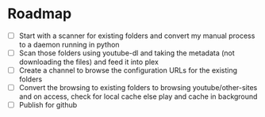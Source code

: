 # Roadmap

* [ ] Start with a scanner for existing folders and convert my manual process to a daemon running in python
* [ ] Scan those folders using youtube-dl and taking the metadata (not downloading the files) and feed it into plex
* [ ] Create a channel to browse the configuration URLs for the existing folders
* [ ] Convert the browsing to existing folders to browsing youtube/other-sites and on access, check for local cache else play and cache in background
* [ ] Publish for github